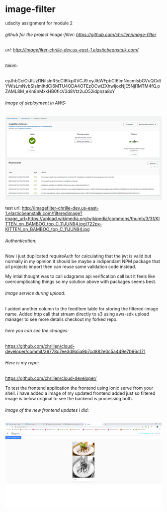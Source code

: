 # image-filter
udacity assignment for module 2

###### github for the project image-filter: https://github.com/chrillen/image-filter

###### url: http://imagefilter-chrille-dev.us-east-1.elasticbeanstalk.com/

###### token:
eyJhbGciOiJIUzI1NiIsInR5cCI6IkpXVCJ9.eyJlbWFpbCI6ImNocmlsbGVuQGdtYWlsLmNvbSIsImlhdCI6MTU4ODA4OTEzOCwiZXhwIjoxNjE5NjI1MTM4fQ.pZAML8M_eKn8nMxkHB0flcV3d8Vtz2uO52idpnza8oY

###### Image of deployment in AWS:
![image of deployment](https://github.com/chrillen/image-filter/blob/master/deployment_screenshots/imagefilter-deployed-elastic-beanstalk.png)

test url: http://imagefilter-chrille-dev.us-east-1.elasticbeanstalk.com/filteredimage?image_url=https://upload.wikimedia.org/wikipedia/commons/thumb/3/3f/KITTEN_on_BAMBOO_top_C_11JUN94.jpg/722px-KITTEN_on_BAMBOO_top_C_11JUN94.jpg

###### Authentication:
Now i just duplicated requireAuth for calculating that the jwt is valid but normally in my opinion it should be maybe a indipendant NPM package that all projects import then can reuse same validation code instead.

My intial thought was to call udagrams api verification call but it feels like overcomplicating things so my solution above with packages seems best.

###### image service during upload:
I added another column to the feedItem table for storing the filtered-image name.
Added http call that stream directly to s3 using aws-sdk upload manager to see more details checkout my forked repo.

###### here you can see the changes:
https://github.com/chrillen/cloud-developer/commit/39778c7ee3d9a5a9b7cd882e0c5a449e7b96c171

###### Here is my repo:
https://github.com/chrillen/cloud-developer/


To test the frontend application the frontend using ionic serve from your shell.
i have added a image of my updated frontend added just so filtered image is below original to see the backend is processing both.

###### Image of the new frontend updates i did:
![image of new frontend](https://github.com/chrillen/image-filter/blob/master/deployment_screenshots/image-of-updated-frontend.PNG)

